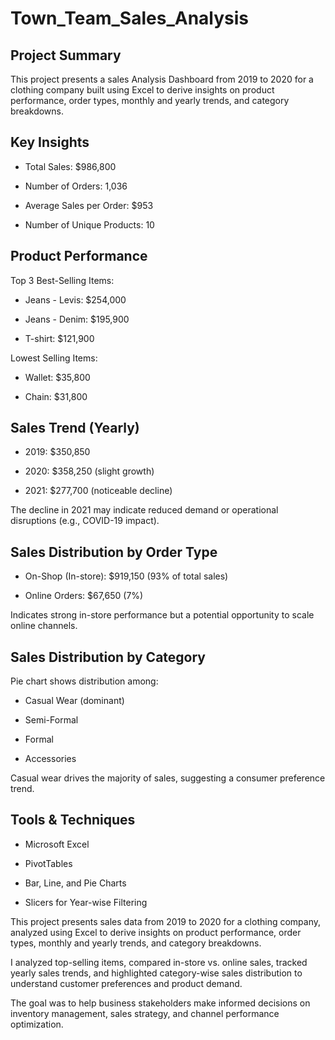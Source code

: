 # Town_Team_Sales_Analysis
## Project Summary
This project presents a sales Analysis Dashboard from 2019 to 2020 for a clothing company built using Excel to derive insights on product performance, order types, monthly and yearly trends, and category breakdowns.

## Key Insights
- Total Sales: $986,800

- Number of Orders: 1,036

- Average Sales per Order: $953

- Number of Unique Products: 10

## Product Performance
Top 3 Best-Selling Items:

- Jeans - Levis: $254,000

- Jeans - Denim: $195,900

- T-shirt: $121,900

Lowest Selling Items:

- Wallet: $35,800

- Chain: $31,800

## Sales Trend (Yearly)
- 2019: $350,850

- 2020: $358,250 (slight growth)

- 2021: $277,700 (noticeable decline)

 The decline in 2021 may indicate reduced demand or operational disruptions (e.g., COVID-19 impact).

## Sales Distribution by Order Type
- On-Shop (In-store): $919,150 (93% of total sales)

- Online Orders: $67,650 (7%)

 Indicates strong in-store performance but a potential opportunity to scale online channels.

## Sales Distribution by Category
Pie chart shows distribution among:

- Casual Wear (dominant)

- Semi-Formal

- Formal

- Accessories

Casual wear drives the majority of sales, suggesting a consumer preference trend.

## Tools & Techniques
- Microsoft Excel

- PivotTables

- Bar, Line, and Pie Charts

- Slicers for Year-wise Filtering





This project presents sales data from 2019 to 2020 for a clothing company, analyzed using Excel to derive insights on product performance, order types, monthly and yearly trends, and category breakdowns.

I analyzed top-selling items, compared in-store vs. online sales, tracked yearly sales trends, and highlighted category-wise sales distribution to understand customer preferences and product demand.

The goal was to help business stakeholders make informed decisions on inventory management, sales strategy, and channel performance optimization.

